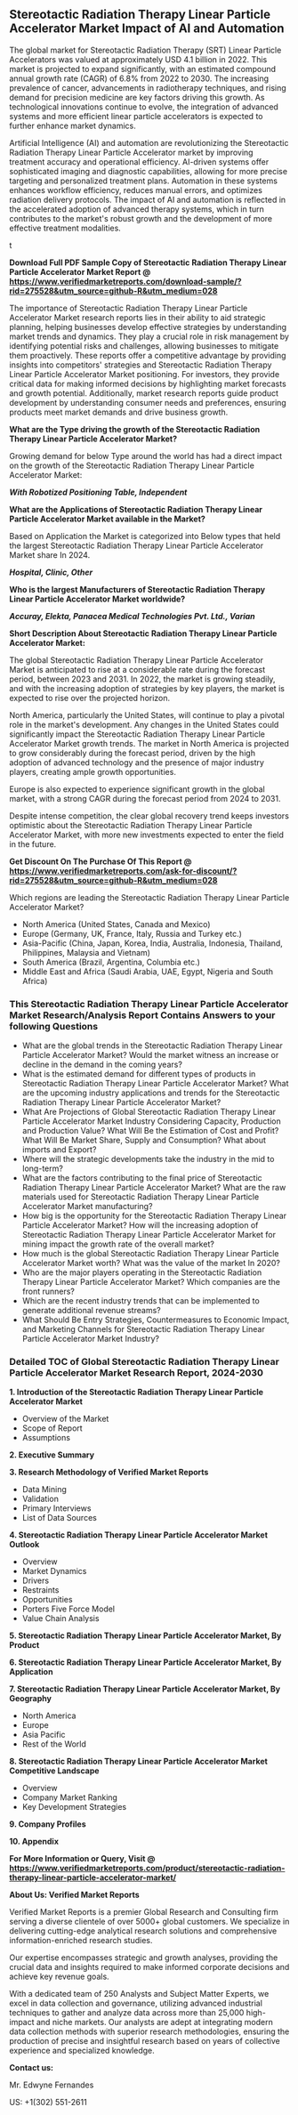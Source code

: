 <h2>Stereotactic Radiation Therapy Linear Particle Accelerator Market Impact of AI and Automation</h2><p>The global market for Stereotactic Radiation Therapy (SRT) Linear Particle Accelerators was valued at approximately USD 4.1 billion in 2022. This market is projected to expand significantly, with an estimated compound annual growth rate (CAGR) of 6.8% from 2022 to 2030. The increasing prevalence of cancer, advancements in radiotherapy techniques, and rising demand for precision medicine are key factors driving this growth. As technological innovations continue to evolve, the integration of advanced systems and more efficient linear particle accelerators is expected to further enhance market dynamics.</p><p>Artificial Intelligence (AI) and automation are revolutionizing the Stereotactic Radiation Therapy Linear Particle Accelerator market by improving treatment accuracy and operational efficiency. AI-driven systems offer sophisticated imaging and diagnostic capabilities, allowing for more precise targeting and personalized treatment plans. Automation in these systems enhances workflow efficiency, reduces manual errors, and optimizes radiation delivery protocols. The impact of AI and automation is reflected in the accelerated adoption of advanced therapy systems, which in turn contributes to the market's robust growth and the development of more effective treatment modalities.</p>t</p><p id="" class=""><strong>Download Full PDF Sample Copy of Stereotactic Radiation Therapy Linear Particle Accelerator Market Report @ <a href="https://www.verifiedmarketreports.com/download-sample/?rid=275528&utm_source=github-R&utm_medium=028" target="_blank">https://www.verifiedmarketreports.com/download-sample/?rid=275528&utm_source=github-R&utm_medium=028</a></strong></p><p>The importance of&nbsp;Stereotactic Radiation Therapy Linear Particle Accelerator Market research reports lies in their ability to aid strategic planning, helping businesses develop effective strategies by understanding market trends and dynamics. They play a crucial role in risk management by identifying potential risks and challenges, allowing businesses to mitigate them proactively. These reports offer a competitive advantage by providing insights into competitors' strategies and Stereotactic Radiation Therapy Linear Particle Accelerator Market positioning. For investors, they provide critical data for making informed decisions by highlighting market forecasts and growth potential. Additionally, market research reports guide product development by understanding consumer needs and preferences, ensuring products meet market demands and drive business growth.</p><p><strong>What are the&nbsp;Type driving the growth of the Stereotactic Radiation Therapy Linear Particle Accelerator Market?</strong></p><p id="" class="">Growing demand for below Type around the world has had a direct impact on the growth of the Stereotactic Radiation Therapy Linear Particle Accelerator Market:</p><em><strong>With Robotized Positioning Table, Independent</strong></em></p><strong>What are the&nbsp;Applications&nbsp;of Stereotactic Radiation Therapy Linear Particle Accelerator Market available in the Market?</strong></p><p id="" class="">Based on Application the Market is categorized into Below types that held the largest Stereotactic Radiation Therapy Linear Particle Accelerator Market share In 2024.</p><em><strong>Hospital, Clinic, Other</strong></em></p><strong>Who is the largest Manufacturers of Stereotactic Radiation Therapy Linear Particle Accelerator Market worldwide?</strong></p><p><em><strong>Accuray, Elekta, Panacea Medical Technologies Pvt. Ltd., Varian</strong></em></p><p id="" class=""><strong>Short Description About Stereotactic Radiation Therapy Linear Particle Accelerator Market:</strong></p><p>The global Stereotactic Radiation Therapy Linear Particle Accelerator Market is anticipated to rise at a considerable rate during the forecast period, between 2023 and 2031. In 2022, the market is growing steadily, and with the increasing adoption of strategies by key players, the market is expected to rise over the projected horizon.</p><p>North America, particularly the United States, will continue to play a pivotal role in the market's development. Any changes in the United States could significantly impact the Stereotactic Radiation Therapy Linear Particle Accelerator Market growth trends. The market in North America is projected to grow considerably during the forecast period, driven by the high adoption of advanced technology and the presence of major industry players, creating ample growth opportunities.</p><p>Europe is also expected to experience significant growth in the global market, with a strong CAGR during the forecast period from 2024 to 2031.</p><p>Despite intense competition, the clear global recovery trend keeps investors optimistic about the Stereotactic Radiation Therapy Linear Particle Accelerator Market, with more new investments expected to enter the field in the future.</p><p id="" class=""><strong>Get Discount On The Purchase Of This Report @ <a href="https://www.verifiedmarketreports.com/ask-for-discount/?rid=275528&utm_source=github-R&utm_medium=028" target="_blank">https://www.verifiedmarketreports.com/ask-for-discount/?rid=275528&utm_source=github-R&utm_medium=028</a></strong></p>Which regions are leading the Stereotactic Radiation Therapy Linear Particle Accelerator Market?</p><ul><li>North America (United States, Canada and Mexico)</li><li>Europe (Germany, UK, France, Italy, Russia and Turkey etc.)</li><li>Asia-Pacific (China, Japan, Korea, India, Australia, Indonesia, Thailand, Philippines, Malaysia and Vietnam)</li><li>South America (Brazil, Argentina, Columbia etc.)</li><li>Middle East and Africa (Saudi Arabia, UAE, Egypt, Nigeria and South Africa)</li></ul><h3 id="" class="">This Stereotactic Radiation Therapy Linear Particle Accelerator Market Research/Analysis Report Contains Answers to your following Questions</h3><ul><li>What are the global trends in the Stereotactic Radiation Therapy Linear Particle Accelerator Market? Would the market witness an increase or decline in the demand in the coming years?</li><li>What is the estimated demand for different types of products in Stereotactic Radiation Therapy Linear Particle Accelerator Market? What are the upcoming industry applications and trends for the Stereotactic Radiation Therapy Linear Particle Accelerator Market?</li><li>What Are Projections of Global Stereotactic Radiation Therapy Linear Particle Accelerator Market Industry Considering Capacity, Production and Production Value? What Will Be the Estimation of Cost and Profit? What Will Be Market Share, Supply and Consumption? What about imports and Export?</li><li>Where will the strategic developments take the industry in the mid to long-term?</li><li>What are the factors contributing to the final price of Stereotactic Radiation Therapy Linear Particle Accelerator Market? What are the raw materials used for Stereotactic Radiation Therapy Linear Particle Accelerator Market manufacturing?</li><li>How big is the opportunity for the Stereotactic Radiation Therapy Linear Particle Accelerator Market? How will the increasing adoption of Stereotactic Radiation Therapy Linear Particle Accelerator Market for mining impact the growth rate of the overall market?</li><li>How much is the global Stereotactic Radiation Therapy Linear Particle Accelerator Market worth? What was the value of the market In 2020?</li><li>Who are the major players operating in the Stereotactic Radiation Therapy Linear Particle Accelerator Market? Which companies are the front runners?</li><li>Which are the recent industry trends that can be implemented to generate additional revenue streams?</li><li>What Should Be Entry Strategies, Countermeasures to Economic Impact, and Marketing Channels for Stereotactic Radiation Therapy Linear Particle Accelerator Market Industry?</li></ul><h3 id="" class="">Detailed TOC of Global Stereotactic Radiation Therapy Linear Particle Accelerator Market Research Report, 2024-2030</h3><p id="" class=""><strong>1. Introduction of the Stereotactic Radiation Therapy Linear Particle Accelerator Market</strong></p><ul><li>Overview of the Market</li><li>Scope of Report</li><li>Assumptions</li></ul><p id="" class=""><strong>2. Executive Summary</strong></p><p id="" class=""><strong>3. Research Methodology of Verified Market Reports</strong></p><ul><li>Data Mining</li><li>Validation</li><li>Primary Interviews</li><li>List of Data Sources</li></ul><p id="" class=""><strong>4. Stereotactic Radiation Therapy Linear Particle Accelerator Market Outlook</strong></p><ul><li>Overview</li><li>Market Dynamics</li><li>Drivers</li><li>Restraints</li><li>Opportunities</li><li>Porters Five Force Model</li><li>Value Chain Analysis</li></ul><p id="" class=""><strong>5. Stereotactic Radiation Therapy Linear Particle Accelerator Market, By Product</strong></p><p id="" class=""><strong>6. Stereotactic Radiation Therapy Linear Particle Accelerator Market, By Application</strong></p><p id="" class=""><strong>7. Stereotactic Radiation Therapy Linear Particle Accelerator Market, By Geography</strong></p><ul><li>North America</li><li>Europe</li><li>Asia Pacific</li><li>Rest of the World</li></ul><p id="" class=""><strong>8. Stereotactic Radiation Therapy Linear Particle Accelerator Market Competitive Landscape</strong></p><ul><li>Overview</li><li>Company Market Ranking</li><li>Key Development Strategies</li></ul><p id="" class=""><strong>9. Company Profiles</strong></p><p id="" class=""><strong>10. Appendix</strong></p><p id="" class=""><strong>For More Information or Query, Visit @ <a href="https://www.verifiedmarketreports.com/product/stereotactic-radiation-therapy-linear-particle-accelerator-market/" target="_blank">https://www.verifiedmarketreports.com/product/stereotactic-radiation-therapy-linear-particle-accelerator-market/</a></strong></p><p id="" class=""><strong>About Us: Verified Market Reports</strong></p><p id="" class="">Verified Market Reports is a premier Global Research and Consulting firm serving a diverse clientele of over 5000+ global customers. We specialize in delivering cutting-edge analytical research solutions and comprehensive information-enriched research studies.</p><p id="" class="">Our expertise encompasses strategic and growth analyses, providing the crucial data and insights required to make informed corporate decisions and achieve key revenue goals.</p><p id="" class="">With a dedicated team of 250 Analysts and Subject Matter Experts, we excel in data collection and governance, utilizing advanced industrial techniques to gather and analyze data across more than 25,000 high-impact and niche markets. Our analysts are adept at integrating modern data collection methods with superior research methodologies, ensuring the production of precise and insightful research based on years of collective experience and specialized knowledge.</p><p id="" class=""><strong>Contact us:</strong></p><p id="" class="">Mr. Edwyne Fernandes</p><p id="" class="">US: +1(302) 551-2611</p>